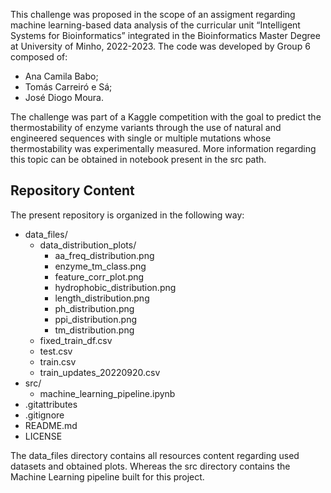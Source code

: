 This challenge was proposed in the scope of an assigment regarding machine learning-based data analysis of the 
curricular unit “Intelligent Systems for Bioinformatics” integrated in the Bioinformatics Master Degree at University 
of Minho, 2022-2023. The code was developed by Group 6 composed of:
* Ana Camila Babo;
* Tomás Carreiró e Sá;
* José Diogo Moura.

The challenge was part of a Kaggle competition with the goal to predict the thermostability of enzyme variants 
through the use of natural and engineered sequences with single or multiple mutations whose thermostability was 
experimentally measured. More information regarding this topic can be obtained in notebook present in the src path.

## Repository Content

The present repository is organized in the following way:

- data_files/
    - data_distribution_plots/
      - aa_freq_distribution.png
      - enzyme_tm_class.png
      - feature_corr_plot.png
      - hydrophobic_distribution.png
      - length_distribution.png
      - ph_distribution.png
      - ppi_distribution.png
      - tm_distribution.png
    - fixed_train_df.csv
    - test.csv
    - train.csv
    - train_updates_20220920.csv
- src/
    - machine_learning_pipeline.ipynb
- .gitattributes
- .gitignore
- README.md
- LICENSE

The data_files directory contains all resources content regarding used datasets and obtained plots. 
Whereas the src directory contains the Machine Learning pipeline built for this project. 

